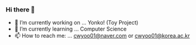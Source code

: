 ### Hi there 👋

- 🔭 I’m currently working on ... Yonko! (Toy Project)
- 🌱 I’m currently learning ... Computer Science
- 📫 How to reach me: ... cwyoo01@naver.com or cwyoo01@korea.ac.kr


<!--
**changwoolab/changwoolab** is a ✨ _special_ ✨ repository because its `README.md` (this file) appears on your GitHub profile.

Here are some ideas to get you started:

- 🔭 I’m currently working on ...
- 🌱 I’m currently learning ...
- 👯 I’m looking to collaborate on ...
- 🤔 I’m looking for help with ...
- 💬 Ask me about ...
- 📫 How to reach me: ...
- 😄 Pronouns: ...
- ⚡ Fun fact: ...
-->
